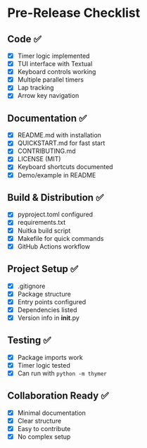 # Pre-Release Checklist

## Code ✅
- [x] Timer logic implemented
- [x] TUI interface with Textual
- [x] Keyboard controls working
- [x] Multiple parallel timers
- [x] Lap tracking
- [x] Arrow key navigation

## Documentation ✅
- [x] README.md with installation
- [x] QUICKSTART.md for fast start
- [x] CONTRIBUTING.md
- [x] LICENSE (MIT)
- [x] Keyboard shortcuts documented
- [x] Demo/example in README

## Build & Distribution ✅
- [x] pyproject.toml configured
- [x] requirements.txt
- [x] Nuitka build script
- [x] Makefile for quick commands
- [x] GitHub Actions workflow

## Project Setup ✅
- [x] .gitignore
- [x] Package structure
- [x] Entry points configured
- [x] Dependencies listed
- [x] Version info in __init__.py

## Testing ✅
- [x] Package imports work
- [x] Timer logic tested
- [x] Can run with `python -m thymer`

## Collaboration Ready ✅
- [x] Minimal documentation
- [x] Clear structure
- [x] Easy to contribute
- [x] No complex setup
